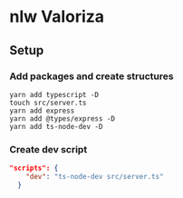 # nlw Valoriza

## Setup

### Add packages and create structures

```shell
yarn add typescript -D
touch src/server.ts
yarn add express
yarn add @types/express -D
yarn add ts-node-dev -D
```

### Create dev script

```json
"scripts": {
    "dev": "ts-node-dev src/server.ts"
  }
```
